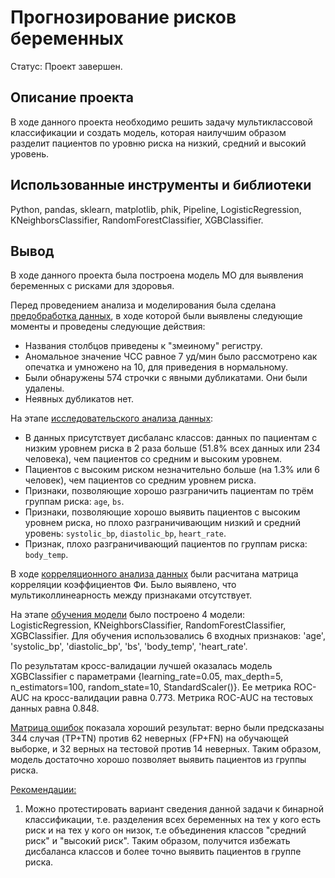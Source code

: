 # Прогнозирование рисков беременных
Статус: Проект завершен.

## Описание проекта

В ходе данного проекта необходимо решить задачу мультиклассовой классификации и создать модель, которая наилучшим образом разделит пациентов по уровню риска на низкий, средний и высокий уровень.

## Использованные инструменты и библиотеки
Python, pandas, sklearn, matplotlib, phik, Pipeline, LogisticRegression, KNeighborsClassifier, RandomForestClassifier, XGBClassifier.

## Вывод
В ходе данного проекта была построена модель МО для выявления беременных с рисками для здоровья.

Перед проведением анализа и моделирования была сделана <u>предобработка данных</u>, в ходе которой были выявлены следующие моменты и проведены следующие действия:
- Названия столбцов приведены к "змеиному" регистру.
- Аномальное значение ЧСС равное 7 уд/мин было рассмотрено как опечатка и умножено на 10, для приведения в нормальному.
- Были обнаружены 574 строчки с явными дубликатами. Они были удалены.
- Неявных дубликатов нет.

На этапе <u>исследовательского анализа данных</u>:
- В данных присутствует дисбаланс классов: данных по пациентам с низким уровнем риска в 2 раза больше (51.8% всех данных или 234 человека), чем пациентов со средним и высоким уровнем.
- Пациентов с высоким риском незначительно больше (на 1.3% или 6 человек), чем пациентов со средним уровнем риска.
- Признаки, позволяющие хорошо разграничить пациентам по трём группам риска: `age`, `bs`.
- Признаки, позволяющие хорошо выявить пациентов с высоким уровнем риска, но плохо разграничивающим низкий и средний уровень: `systolic_bp`, `diastolic_bp`, `heart_rate`.
- Признак, плохо разграничивающий пациентов по группам риска: `body_temp`.

В ходе <u>корреляционного анализа данных</u> были расчитана матрица корреляции коэффициентов Фи. Было выявлено, что мультиколлинеарность между признаками отсутствует.

На этапе <u>обучения модели</u> было построено 4 модели: LogisticRegression, KNeighborsClassifier, RandomForestClassifier, XGBClassifier. Для обучения использовались 6 входных признаков: 'age', 'systolic_bp', 'diastolic_bp', 'bs', 'body_temp', 'heart_rate'.

По результатам кросс-валидации лучшей оказалась модель XGBClassifier с параметрами {learning_rate=0.05, max_depth=5, n_estimators=100, random_state=10, StandardScaler()}. Ее метрика ROC-AUC на кросс-валидации равна 0.773. Метрика ROC-AUC на тестовых данных равна 0.848.

<u>Матрица ошибок</u> показала хороший результат: верно были предсказаны 344 случая (TP+TN) против 62 неверных (FP+FN) на обучающей выборке, и 32 верных на тестовой против 14 неверных. Таким образом, модель достаточно хорошо позволяет выявить пациентов из группы риска.

<u>Рекомендации:</u>
1. Можно протестировать вариант сведения данной задачи к бинарной классификации, т.е. разделения всех беременных на тех у кого есть риск и на тех у кого он низок, т.е объединения классов "средний риск" и "высокий риск". Таким образом, получится избежать дисбаланса классов и более точно выявить пациентов в группе риска.
